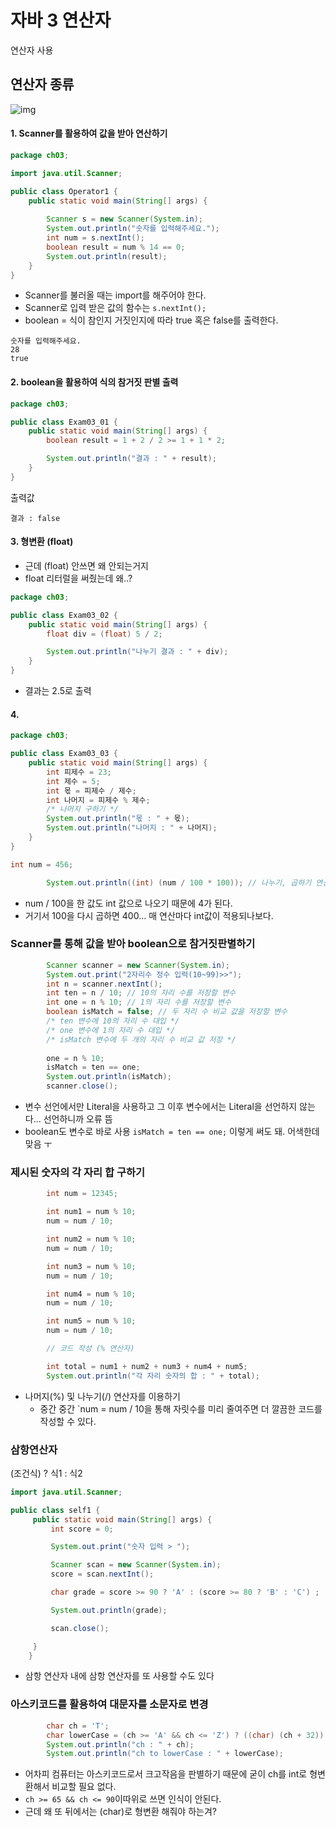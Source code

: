 # 자바 3 연산자

연산자 사용

## 연산자 종류

![img](https://postfiles.pstatic.net/MjAxOTEyMDJfOTkg/MDAxNTc1MjY3NjI1NDY5.np3nR94ekQcJTanTxwmr0Z-xJn0f2DVSyMpm1lfVmhEg.ym-K3eSVNfUYcvx8ODcB1RwYNtlPMtvjcW4vTAIcdYAg.PNG.young_better/image.png?type=w580)



#### 1. Scanner를 활용하여 값을 받아 연산하기



```java
package ch03;

import java.util.Scanner;

public class Operator1 {
	public static void main(String[] args) {
		
		Scanner s = new Scanner(System.in);
		System.out.println("숫자를 입력해주세요.");
		int num = s.nextInt();
		boolean result = num % 14 == 0;
		System.out.println(result);
	}
}
```

- Scanner를 불러올 때는 import를 해주어야 한다.
- Scanner로 입력 받은 값의 함수는 `s.nextInt();`
- boolean = 식이 참인지 거짓인지에 따라 true 혹은 false를 출력한다.

```shell
숫자를 입력해주세요.
28
true
```

#### 2. boolean을 활용하여 식의 참거짓 판별 출력

```java
package ch03;

public class Exam03_01 {
	public static void main(String[] args) {
		boolean result = 1 + 2 / 2 >= 1 + 1 * 2;

		System.out.println("결과 : " + result);
	}
}
```

출력값

```
결과 : false
```

#### 3. 형변환 (float)

- 근데 (float) 안쓰면 왜 안되는거지
- float 리터럴을 써줬는데 왜..?

```java
package ch03;

public class Exam03_02 {
	public static void main(String[] args) {
		float div = (float) 5 / 2;

		System.out.println("나누기 결과 : " + div);
	}
}
```

- 결과는 2.5로 출력



#### 4. 

```java
package ch03;

public class Exam03_03 {
	public static void main(String[] args) {
		int 피제수 = 23;
		int 제수 = 5;
		int 몫 = 피제수 / 제수;
		int 나머지 = 피제수 % 제수;
		/* 나머지 구하기 */
		System.out.println("몫 : " + 몫);
		System.out.println("나머지 : " + 나머지);
	}
}
```





```java
int num = 456;

		System.out.println((int) (num / 100 * 100)); // 나누기, 곱하기 연산자 이용
```

- num / 100을 한 값도 int 값으로 나오기 때문에 4가 된다.
- 거기서 100을 다시 곱하면 400... 매 연산마다 int값이 적용되나보다.



### Scanner를 통해 값을 받아 boolean으로 참거짓판별하기

```java
		Scanner scanner = new Scanner(System.in);
		System.out.print("2자리수 정수 입력(10~99)>>");
		int n = scanner.nextInt();
		int ten = n / 10; // 10의 자리 수를 저장할 변수
		int one = n % 10; // 1의 자리 수를 저장할 변수
		boolean isMatch = false; // 두 자리 수 비교 값을 저장할 변수
		/* ten 변수에 10의 자리 수 대입 */
		/* one 변수에 1의 자리 수 대입 */
		/* isMatch 변수에 두 개의 자리 수 비교 값 저장 */
		
		one = n % 10;
		isMatch = ten == one;
		System.out.println(isMatch);
		scanner.close();
```

- 변수 선언에서만 Literal을 사용하고 그 이후 변수에서는 Literal을 선언하지 않는다... 선언하니까 오류 뜸
- boolean도 변수로 바로 사용 `isMatch = ten == one;` 이렇게 써도 돼. 어색한데 맞음 ㅜ

### 제시된 숫자의 각 자리 합 구하기

```java
		int num = 12345;

		int num1 = num % 10;
		num = num / 10;

		int num2 = num % 10;
		num = num / 10;

		int num3 = num % 10;
		num = num / 10;

		int num4 = num % 10;
		num = num / 10;

		int num5 = num % 10;
		num = num / 10;

		// 코드 작성 (% 연산자)

		int total = num1 + num2 + num3 + num4 + num5;
		System.out.println("각 자리 숫자의 합 : " + total);
```

- 나머지(%) 및 나누기(/) 연산자를 이용하기
  - 중간 중간 `num = num / 10을 통해 자릿수를 미리 줄여주면 더 깔끔한 코드를 작성할 수 있다.

### 삼항연산자

(조건식) ? 식1 : 식2

```java
import java.util.Scanner;

public class self1 {
	 public static void main(String[] args) {
		 int score = 0;

		 System.out.print("숫자 입력 > ");

		 Scanner scan = new Scanner(System.in);
		 score = scan.nextInt();

		 char grade = score >= 90 ? 'A' : (score >= 80 ? 'B' : 'C') ;

		 System.out.println(grade);

		 scan.close();

	 }
	}
```

- 삼항 연산자 내에 삼항 연산자를 또 사용할 수도 있다



### 아스키코드를 활용하여 대문자를 소문자로 변경

```java
	    char ch = 'T';
		char lowerCase = (ch >= 'A' && ch <= 'Z') ? ((char) (ch + 32)) : ch;
		System.out.println("ch : " + ch);
		System.out.println("ch to lowerCase : " + lowerCase);
```

- 어차피 컴퓨터는 아스키코드로서 크고작음을 판별하기 때문에 굳이 ch를 int로 형변환해서 비교할 필요 없다. 
- `ch >= 65 && ch <= 90`이따위로 쓰면 인식이 안된다.
- 근데 왜 또 뒤에서는 (char)로 형변환 해줘야 하는겨? 



